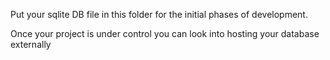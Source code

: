 Put your sqlite DB file in this folder for the initial phases of development.

Once your project is under control you can look into hosting your database externally
